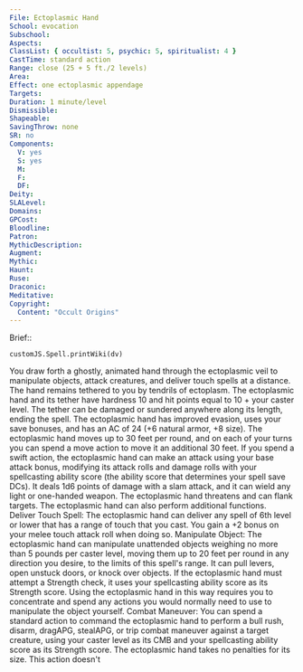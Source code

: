 ```yaml
---
File: Ectoplasmic Hand
School: evocation
Subschool: 
Aspects: 
ClassList: { occultist: 5, psychic: 5, spiritualist: 4 }
CastTime: standard action
Range: close (25 + 5 ft./2 levels)
Area: 
Effect: one ectoplasmic appendage
Targets: 
Duration: 1 minute/level
Dismissible: 
Shapeable: 
SavingThrow: none
SR: no
Components:
  V: yes
  S: yes
  M: 
  F: 
  DF: 
Deity: 
SLALevel: 
Domains: 
GPCost: 
Bloodline: 
Patron: 
MythicDescription: 
Augment: 
Mythic: 
Haunt: 
Ruse: 
Draconic: 
Meditative: 
Copyright:
  Content: "Occult Origins"
---
```

Brief:: 

```dataviewjs
customJS.Spell.printWiki(dv)
```

You draw forth a ghostly, animated hand through the ectoplasmic veil to manipulate objects, attack creatures, and deliver touch spells at a distance. The hand remains tethered to you by tendrils of ectoplasm. The ectoplasmic hand and its tether have hardness 10 and hit points equal to 10 + your caster level. The tether can be damaged or sundered anywhere along its length, ending the spell. The ectoplasmic hand has improved evasion, uses your save bonuses, and has an AC of 24 (+6 natural armor, +8 size). The ectoplasmic hand moves up to 30 feet per round, and on each of your turns you can spend a move action to move it an additional 30 feet. If you spend a swift action, the ectoplasmic hand can make an attack using your base attack bonus, modifying its attack rolls and damage rolls with your spellcasting ability score (the ability score that determines your spell save DCs). It deals 1d6 points of damage with a slam attack, and it can wield any light or one-handed weapon. The ectoplasmic hand threatens and can flank targets.  The ectoplasmic hand can also perform additional functions.  Deliver Touch Spell: The ectoplasmic hand can deliver any spell of 6th level or lower that has a range of touch that you cast. You gain a +2 bonus on your melee touch attack roll when doing so.  Manipulate Object: The ectoplasmic hand can manipulate unattended objects weighing no more than 5 pounds per caster level, moving them up to 20 feet per round in any direction you desire, to the limits of this spell's range. It can pull levers, open unstuck doors, or knock over objects. If the ectoplasmic hand must attempt a Strength check, it uses your spellcasting ability score as its Strength score. Using the ectoplasmic hand in this way requires you to concentrate and spend any actions you would normally need to use to manipulate the object yourself.  Combat Maneuver: You can spend a standard action to command the ectoplasmic hand to perform a bull rush, disarm, dragAPG, stealAPG, or trip combat maneuver against a target creature, using your caster level as its CMB and your spellcasting ability score as its Strength score. The ectoplasmic hand takes no penalties for its size. This action doesn't
